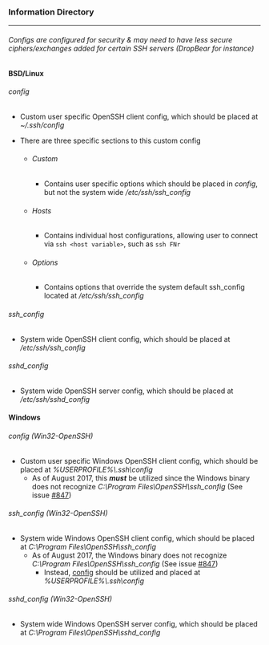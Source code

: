 ### Information Directory ###
---

###### Configs are configured for security & may need to have less secure ciphers/exchanges added for certain SSH servers _(DropBear for instance)_ ###### 


#### BSD/Linux ####
  ###### _config_ ######
  - Custom user specific OpenSSH client config, which should be placed at _~/.ssh/config_
  
  - There are three specific sections to this custom config
    - ###### Custom ######
      - Contains user specific options which should be placed in _config_, but not the system wide _/etc/ssh/ssh_config_
    - ###### Hosts ######
      - Contains individual host configurations, allowing user to connect via `ssh <host variable>`, such as `ssh FNr`
    - ###### Options ######
      - Contains options that override the system default ssh_config located at _/etc/ssh/ssh_config_

  ###### _ssh_config_ ######
  - System wide OpenSSH client config, which should be placed at _/etc/ssh/ssh_config_

  ###### _sshd_config_ ######
  - System wide OpenSSH server config, which should be placed at _/etc/ssh/sshd_config_


#### Windows ####
###### _config (Win32-OpenSSH)_ ######
- Custom user specific Windows OpenSSH client config, which should be placed at _%USERPROFILE%\\.ssh\config_
  - As of August 2017, this **_must_** be utilized since the Windows binary does not recognize _C:\Program Files\OpenSSH\ssh_config_ (See issue [#847](https://github.com/PowerShell/Win32-OpenSSH/issues/847))

###### _ssh_config (Win32-OpenSSH)_ ######
- System wide Windows OpenSSH client config, which should be placed at _C:\Program Files\OpenSSH\ssh_config_
  - As of August 2017, the Windows binary does not recognize _C:\Program Files\OpenSSH\ssh_config_ (See issue [#847](https://github.com/PowerShell/Win32-OpenSSH/issues/847))
    - Instead, [config](https://github.com/JW0914/Wikis/blob/master/Scripts%2BConfigs/OpenSSH/config%20(Win32-OpenSSH)) should be utilized and placed at _%USERPROFILE%\\.ssh\config_

###### _sshd_config (Win32-OpenSSH)_ ######
- System wide Windows OpenSSH server config, which should be placed at _C:\Program Files\OpenSSH\sshd_config_

